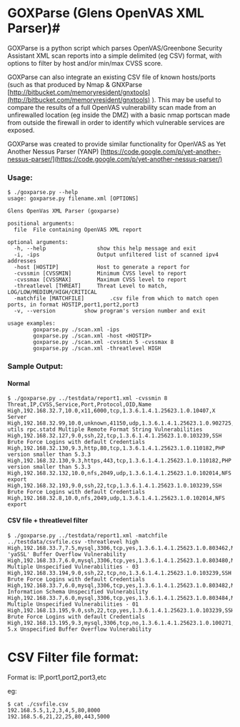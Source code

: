 # GOXParse (Glens OpenVAS XML Parser)#

GOXParse is a python script which parses OpenVAS/Greenbone Security Assistant XML scan reports into a simple delimited (eg CSV) format, with options to filter by host and/or min/max CVSS score.

GOXParse can also integrate an existing CSV file of known hosts/ports (such as that produced by Nmap & GNXParse [http://bitbucket.com/memoryresident/gnxtools](http://bitbucket.com/memoryresident/gnxtools) ). This may be useful to compare the results of a full OpenVAS vulnerability scan made from an unfirewalled location (eg inside the DMZ) with a basic nmap portscan made from outside the firewall in order to identify which vulnerable services are exposed.

GOXParse was created to provide similar functionality for OpenVAS as Yet Another Nessus Parser (YANP) [https://code.google.com/p/yet-another-nessus-parser/](https://code.google.com/p/yet-another-nessus-parser/)

### Usage: ###
```
$ ./goxparse.py --help
usage: goxparse.py filename.xml [OPTIONS]

Glens OpenVas XML Parser (goxparse)

positional arguments:
  file  File containing OpenVAS XML report

optional arguments:
  -h, --help				show this help message and exit
  -i, -ips  				Output unfiltered list of scanned ipv4 addresses
  -host [HOSTIP]			Host to generate a report for
  -cvssmin [CVSSMIN]		Minimum CVSS level to report
  -cvssmax [CVSSMAX]		Maximum CVSS level to report
  -threatlevel [THREAT] 	Threat Level to match, LOG/LOW/MEDIUM/HIGH/CRITICAL
  -matchfile [MATCHFILE]		.csv file from which to match open ports, in format HOSTIP,port1,port2,port3
  -v, --version 		show program's version number and exit

usage examples:
        goxparse.py ./scan.xml -ips
        goxparse.py ./scan.xml -host <HOSTIP>
        goxparse.py ./scan.xml -cvssmin 5 -cvssmax 8
        goxparse.py ./scan.xml -threatlevel HIGH
```


### Sample Output: ###
#### Normal ####
```
$ ./goxparse.py ../testdata/report1.xml -cvssmin 8
Threat,IP,CVSS,Service,Port,Protocol,OID,Name
High,192.168.32.7,10.0,x11,6000,tcp,1.3.6.1.4.1.25623.1.0.10407,X Server
High,192.168.32.99,10.0,unknown,41150,udp,1.3.6.1.4.1.25623.1.0.902725,Nfs-utils rpc.statd Multiple Remote Format String Vulnerabilities
High,192.168.32.127,9.0,ssh,22,tcp,1.3.6.1.4.1.25623.1.0.103239,SSH Brute Force Logins with default Credentials
High,192.168.32.130,9.3,http,80,tcp,1.3.6.1.4.1.25623.1.0.110182,PHP version smaller than 5.3.3
High,192.168.32.130,9.3,https,443,tcp,1.3.6.1.4.1.25623.1.0.110182,PHP version smaller than 5.3.3
High,192.168.32.132,10.0,nfs,2049,udp,1.3.6.1.4.1.25623.1.0.102014,NFS export
High,192.168.32.193,9.0,ssh,22,tcp,1.3.6.1.4.1.25623.1.0.103239,SSH Brute Force Logins with default Credentials
High,192.168.32.8,10.0,nfs,2049,udp,1.3.6.1.4.1.25623.1.0.102014,NFS export
```
#### CSV file + threatlevel filter ####
```
$ ./goxparse.py ../testdata/report1.xml -matchfile ../testdata/csvfile.csv -threatlevel high
High,192.168.33.7,7.5,mysql,3306,tcp,yes,1.3.6.1.4.1.25623.1.0.803462,MySQL 'yaSSL' Buffer Overflow Vulnerability
High,192.168.33.7,6.0,mysql,3306,tcp,yes,1.3.6.1.4.1.25623.1.0.803480,MySQL Multiple Unspecified Vulnerabilities - 03
High,192.168.33.194,9.0,ssh,22,tcp,no,1.3.6.1.4.1.25623.1.0.103239,SSH Brute Force Logins with default Credentials
High,192.168.33.7,6.0,mysql,3306,tcp,yes,1.3.6.1.4.1.25623.1.0.803482,MySQL Information Schema Unspecified Vulnerability
High,192.168.33.7,6.0,mysql,3306,tcp,yes,1.3.6.1.4.1.25623.1.0.803484,MySQL Multiple Unspecified Vulnerabilities - 01
High,192.168.13.195,9.0,ssh,22,tcp,yes,1.3.6.1.4.1.25623.1.0.103239,SSH Brute Force Logins with default Credentials
High,192.168.13.195,9.3,mysql,3306,tcp,no,1.3.6.1.4.1.25623.1.0.100271,MySQL 5.x Unspecified Buffer Overflow Vulnerability
```

# CSV Filter file format: #

Format is: IP,port1,port2,port3,etc

eg:
```
$ cat ./csvfile.csv
192.168.5.5,1,2,3,4,5,80,8000
192.168.5.6,21,22,25,80,443,5000
```